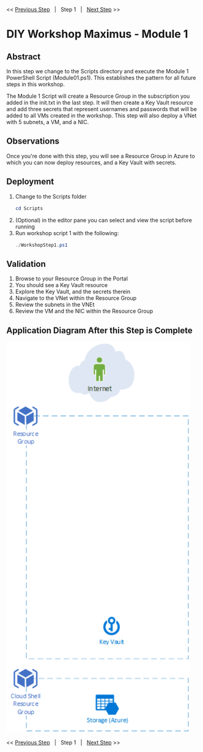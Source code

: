 << [Previous Step][Prev]&nbsp;&nbsp;&nbsp;|&nbsp;&nbsp;&nbsp;Step 1&nbsp;&nbsp;&nbsp;|&nbsp;&nbsp;&nbsp;[Next Step][Next] >> 

# DIY Workshop Maximus - Module 1

## Abstract
In this step we change to the Scripts directory and execute the Module 1 PowerShell Script (Module01.ps1). This establishes the pattern for all future steps in this workshop.

The Module 1 Script will create a Resource Group in the subscription you added in the init.txt in the last step. It will then create a Key Vault resource and add three secrets that represent usernames and passwords that will be added to all VMs created in the workshop. This step will also deploy a VNet with 5 subnets, a VM, and a NIC.

## Observations
Once you're done with this step, you will see a Resource Group in Azure to which you can now deploy resources, and a Key Vault with secrets.

## Deployment
1. Change to the Scripts folder
    ```powershell
    cd Scripts
    ```
2. (Optional) in the editor pane you can select and view the script before running
3. Run workshop script 1 with the following:
    ```powershell
    ./WorkshopStep1.ps1
    ```
## Validation
1. Browse to your Resource Group in the Portal
2. You should see a Key Vault resource
3. Explore the Key Vault, and the secrets therein
4. Navigate to the VNet within the Resource Group
5. Review the subnets in the VNEt
6. Review the VM and the NIC within the Resource Group

## Application Diagram After this Step is Complete
[![1]][1]

<< [Previous Step][Prev]&nbsp;&nbsp;&nbsp;|&nbsp;&nbsp;&nbsp;Step 1&nbsp;&nbsp;&nbsp;|&nbsp;&nbsp;&nbsp;[Next Step][Next] >> 

<!--Link References-->
[Prev]: ./Module00.md
[Next]: ./Module02.md

<!--Image References-->
[1]: ./Media/Step1.svg "As built diagram for step 1" 